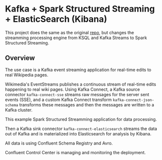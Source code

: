 # Kafka + Spark Structured Streaming + ElasticSearch (Kibana)

This project does the same as the original [repo](https://github.com/confluentinc/cp-demo), but changes the streamming processing engine from KSQL and Kafka Streams to Spark Structured Streaming.

## Overview

The use case is a Kafka event streaming application for real-time edits to real Wikipedia pages.

Wikimedia's EventStreams publishes a continuous stream of real-time edits happening to real wiki pages.
Using Kafka Connect, a Kafka source connector `kafka-connect-sse` streams raw messages for the server sent events (SSE), and a custom Kafka Connect transform `kafka-connect-json-schema` transforms these messages and then the messages are written to a Kafka cluster.

This example Spark Structured Streamming application for data processing.

Then a Kafka sink connector `kafka-connect-elasticsearch` streams the data out of Kafka and is materialized into Elasticsearch for analysis by Kibana.

All data is using Confluent Schema Registry and Avro.

Confluent Control Center is managing and monitoring the deployment.
